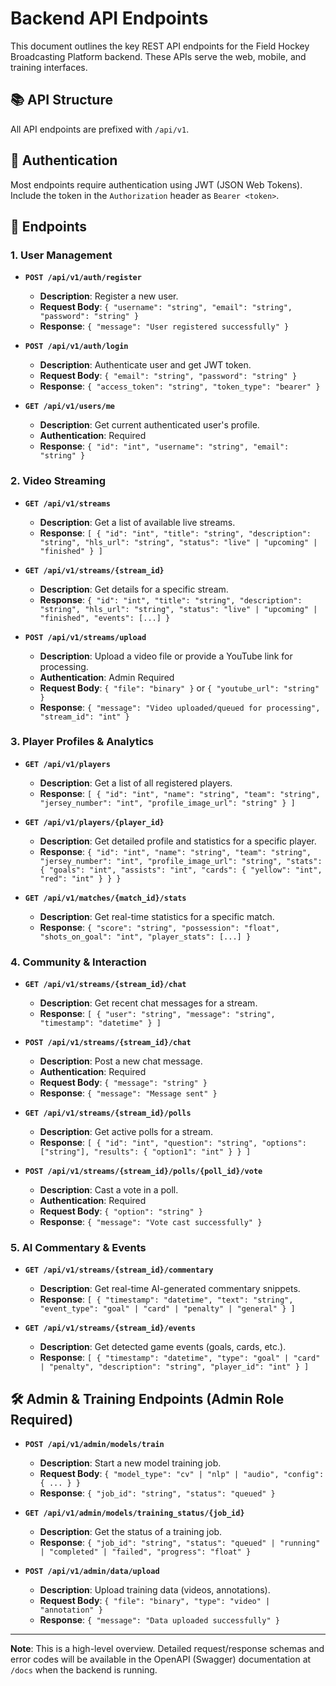 # Backend API Endpoints

This document outlines the key REST API endpoints for the Field Hockey Broadcasting Platform backend. These APIs serve the web, mobile, and training interfaces.

## 📚 API Structure

All API endpoints are prefixed with `/api/v1`.

## 🔑 Authentication

Most endpoints require authentication using JWT (JSON Web Tokens). Include the token in the `Authorization` header as `Bearer <token>`.

## 🚀 Endpoints

### 1. User Management

- **`POST /api/v1/auth/register`**
  - **Description**: Register a new user.
  - **Request Body**: `{ "username": "string", "email": "string", "password": "string" }`
  - **Response**: `{ "message": "User registered successfully" }`

- **`POST /api/v1/auth/login`**
  - **Description**: Authenticate user and get JWT token.
  - **Request Body**: `{ "email": "string", "password": "string" }`
  - **Response**: `{ "access_token": "string", "token_type": "bearer" }`

- **`GET /api/v1/users/me`**
  - **Description**: Get current authenticated user's profile.
  - **Authentication**: Required
  - **Response**: `{ "id": "int", "username": "string", "email": "string" }`

### 2. Video Streaming

- **`GET /api/v1/streams`**
  - **Description**: Get a list of available live streams.
  - **Response**: `[ { "id": "int", "title": "string", "description": "string", "hls_url": "string", "status": "live" | "upcoming" | "finished" } ]`

- **`GET /api/v1/streams/{stream_id}`**
  - **Description**: Get details for a specific stream.
  - **Response**: `{ "id": "int", "title": "string", "description": "string", "hls_url": "string", "status": "live" | "upcoming" | "finished", "events": [...] }`

- **`POST /api/v1/streams/upload`**
  - **Description**: Upload a video file or provide a YouTube link for processing.
  - **Authentication**: Admin Required
  - **Request Body**: `{ "file": "binary" }` or `{ "youtube_url": "string" }`
  - **Response**: `{ "message": "Video uploaded/queued for processing", "stream_id": "int" }`

### 3. Player Profiles & Analytics

- **`GET /api/v1/players`**
  - **Description**: Get a list of all registered players.
  - **Response**: `[ { "id": "int", "name": "string", "team": "string", "jersey_number": "int", "profile_image_url": "string" } ]`

- **`GET /api/v1/players/{player_id}`**
  - **Description**: Get detailed profile and statistics for a specific player.
  - **Response**: `{ "id": "int", "name": "string", "team": "string", "jersey_number": "int", "profile_image_url": "string", "stats": { "goals": "int", "assists": "int", "cards": { "yellow": "int", "red": "int" } } }`

- **`GET /api/v1/matches/{match_id}/stats`**
  - **Description**: Get real-time statistics for a specific match.
  - **Response**: `{ "score": "string", "possession": "float", "shots_on_goal": "int", "player_stats": [...] }`

### 4. Community & Interaction

- **`GET /api/v1/streams/{stream_id}/chat`**
  - **Description**: Get recent chat messages for a stream.
  - **Response**: `[ { "user": "string", "message": "string", "timestamp": "datetime" } ]`

- **`POST /api/v1/streams/{stream_id}/chat`**
  - **Description**: Post a new chat message.
  - **Authentication**: Required
  - **Request Body**: `{ "message": "string" }`
  - **Response**: `{ "message": "Message sent" }`

- **`GET /api/v1/streams/{stream_id}/polls`**
  - **Description**: Get active polls for a stream.
  - **Response**: `[ { "id": "int", "question": "string", "options": ["string"], "results": { "option1": "int" } } ]`

- **`POST /api/v1/streams/{stream_id}/polls/{poll_id}/vote`**
  - **Description**: Cast a vote in a poll.
  - **Authentication**: Required
  - **Request Body**: `{ "option": "string" }`
  - **Response**: `{ "message": "Vote cast successfully" }`

### 5. AI Commentary & Events

- **`GET /api/v1/streams/{stream_id}/commentary`**
  - **Description**: Get real-time AI-generated commentary snippets.
  - **Response**: `[ { "timestamp": "datetime", "text": "string", "event_type": "goal" | "card" | "penalty" | "general" } ]`

- **`GET /api/v1/streams/{stream_id}/events`**
  - **Description**: Get detected game events (goals, cards, etc.).
  - **Response**: `[ { "timestamp": "datetime", "type": "goal" | "card" | "penalty", "description": "string", "player_id": "int" } ]`

## 🛠️ Admin & Training Endpoints (Admin Role Required)

- **`POST /api/v1/admin/models/train`**
  - **Description**: Start a new model training job.
  - **Request Body**: `{ "model_type": "cv" | "nlp" | "audio", "config": { ... } }`
  - **Response**: `{ "job_id": "string", "status": "queued" }`

- **`GET /api/v1/admin/models/training_status/{job_id}`**
  - **Description**: Get the status of a training job.
  - **Response**: `{ "job_id": "string", "status": "queued" | "running" | "completed" | "failed", "progress": "float" }`

- **`POST /api/v1/admin/data/upload`**
  - **Description**: Upload training data (videos, annotations).
  - **Request Body**: `{ "file": "binary", "type": "video" | "annotation" }`
  - **Response**: `{ "message": "Data uploaded successfully" }`

---

**Note**: This is a high-level overview. Detailed request/response schemas and error codes will be available in the OpenAPI (Swagger) documentation at `/docs` when the backend is running.
